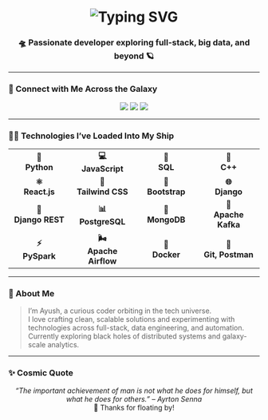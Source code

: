 <!-- Title with typing animation -->
<h1 align="center">
  <img src="https://readme-typing-svg.demolab.com?font=Orbitron&size=30&duration=4000&pause=500&color=9F79EE&center=true&vCenter=true&width=435&lines=Hi+I'm+Ayush+Mishra;Full-Stack+Developer;Big+Data+Engineer;DevOps+Explorer" alt="Typing SVG" />
</h1>

<h3 align="center">🛸 Passionate developer exploring full-stack, big data, and beyond 🪐</h3>

---

### 🌌 Connect with Me Across the Galaxy

<div align="center">
  <a href="mailto:ayushmishra2004op@gmail.com"><img src="https://img.shields.io/badge/Email-ayushmishra2004op@gmail.com-9F79EE?style=for-the-badge&logo=gmail&logoColor=white"/></a>
  <a href="https://linkedin.com/in/ayushmi"><img src="https://img.shields.io/badge/LinkedIn-Ayush_Mishra-blueviolet?style=for-the-badge&logo=linkedin&logoColor=white"/></a>
  <a href="https://www.leetcode.com/ayush_wants_a_burger"><img src="https://img.shields.io/badge/LeetCode-ayush_wants_a_burger-yellow?style=for-the-badge&logo=leetcode&logoColor=black"/></a>
</div>

---

### 🧑‍🚀 Technologies I’ve Loaded Into My Ship

<div align="center">

<table>
<tr>
<td align="center" width="120"><strong>🐍<br>Python</strong></td>
<td align="center" width="120"><strong>💻<br>JavaScript</strong></td>
<td align="center" width="120"><strong>🧠<br>SQL</strong></td>
<td align="center" width="120"><strong>🚀<br>C++</strong></td>
</tr>

<tr>
<td align="center"><strong>⚛️<br>React.js</strong></td>
<td align="center"><strong>🎨<br>Tailwind CSS</strong></td>
<td align="center"><strong>🎨<br>Bootstrap</strong></td>
<td align="center"><strong>🌐<br>Django</strong></td>
</tr>

<tr>
<td align="center"><strong>🔐<br>Django REST</strong></td>
<td align="center"><strong>📊<br>PostgreSQL</strong></td>
<td align="center"><strong>🍃<br>MongoDB</strong></td>
<td align="center"><strong>🐘<br>Apache Kafka</strong></td>
</tr>

<tr>
<td align="center"><strong>⚡<br>PySpark</strong></td>
<td align="center"><strong>🌬️<br>Apache Airflow</strong></td>
<td align="center"><strong>🐳<br>Docker</strong></td>
<td align="center"><strong>🔧<br>Git, Postman</strong></td>
</tr>
</table>

</div>


---

### 🌌 About Me

> I’m Ayush, a curious coder orbiting in the tech universe.  
> I love crafting clean, scalable solutions and experimenting with technologies across full-stack, data engineering, and automation.  
> Currently exploring black holes of distributed systems and galaxy-scale analytics.

---

### ✨ Cosmic Quote

<p align="center">
  <em>“The important achievement of man is not what he does for himself, but what he does for others.” – Ayrton Senna</em><br/>
  🌌 Thanks for floating by!
</p>
